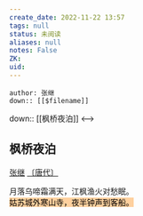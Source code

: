 ```yaml
---
create_date: 2022-11-22 13:57
tags: null
status: 未阅读 
aliases: null
notes: False
ZK: 
uid: 
---
```


```expander
author: 张继
down:: [[$filename]]
```
down:: [[枫桥夜泊]]
<-->

## 枫桥夜泊

[张继](https://so.gushiwen.cn/authorv_623fb18b7792.aspx) [〔唐代〕](https://so.gushiwen.cn/shiwens/default.aspx?cstr=%e5%94%90%e4%bb%a3)

月落乌啼霜满天，江枫渔火对愁眠。\
<mark style="background: #FFB86CA6;">姑苏城外寒山寺，夜半钟声到客船。</mark>
